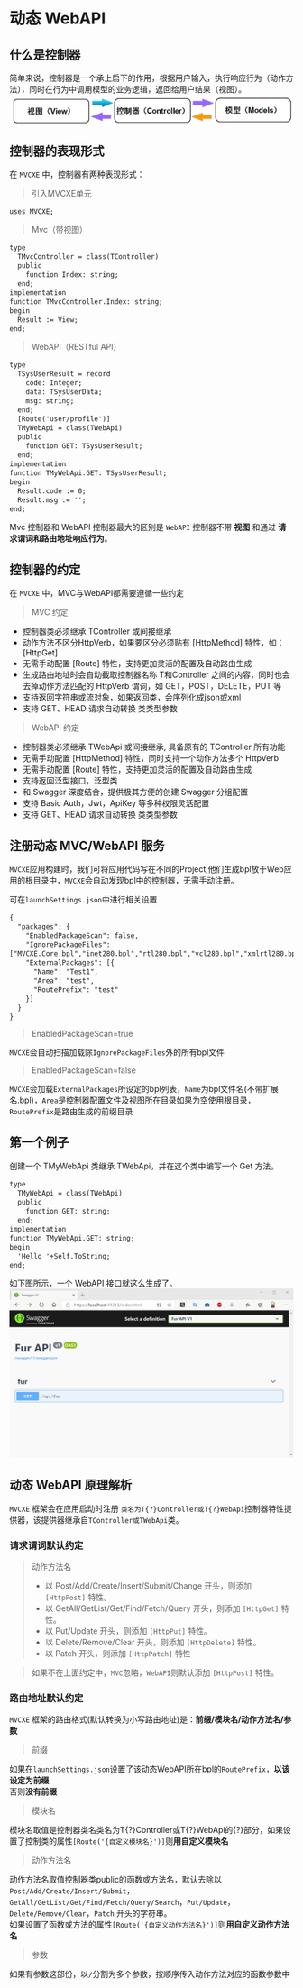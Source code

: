 # 动态 WebAPI

## 什么是控制器
简单来说，控制器是一个承上启下的作用，根据用户输入，执行响应行为（动作方法），同时在行为中调用模型的业务逻辑，返回给用户结果（视图）。
![什么是控制器](../images/kzq.png)

## 控制器的表现形式
在 `MVCXE` 中，控制器有两种表现形式：
> 引入MVCXE单元

	uses MVCXE;

> Mvc（带视图）

	type
	  TMvcController = class(TController)
	  public
		function Index: string;
	  end;
	implementation
	function TMvcController.Index: string;
	begin
	  Result := View;
	end;

> WebAPI（RESTful API）

	type
	  TSysUserResult = record
		code: Integer;
		data: TSysUserData;
		msg: string;
	  end;
	  [Route('user/profile')]
	  TMyWebApi = class(TWebApi)
	  public
		function GET: TSysUserResult;
	  end;
	implementation
	function TMyWebApi.GET: TSysUserResult;
	begin
	  Result.code := 0;
	  Result.msg := '';
	end;

Mvc 控制器和 WebAPI 控制器最大的区别是 `WebAPI` 控制器不带 **视图** 和通过 **请求谓词和路由地址响应行为**。

## 控制器的约定
在 `MVCXE` 中，MVC与WebAPI都需要遵循一些约定

>MVC 约定

- 控制器类必须继承 TController 或间接继承
- 动作方法不区分HttpVerb，如果要区分必须贴有 [HttpMethod] 特性，如：[HttpGet]
- 无需手动配置 [Route] 特性，支持更加灵活的配置及自动路由生成
- 生成路由地址时会自动截取控制器名称 T和Controller 之间的内容，同时也会去掉动作方法匹配的 HttpVerb 谓词，如 GET，POST，DELETE，PUT 等
- 支持返回字符串或流对象，如果返回类，会序列化成json或xml
- 支持 GET、HEAD 请求自动转换 类类型参数

> WebAPI 约定

- 控制器类必须继承 TWebApi 或间接继承, 具备原有的 TController 所有功能
- 无需手动配置 [HttpMethod] 特性，同时支持一个动作方法多个 HttpVerb
- 无需手动配置 [Route] 特性，支持更加灵活的配置及自动路由生成
- 支持返回泛型接口，泛型类
- 和 Swagger 深度结合，提供极其方便的创建 Swagger 分组配置
- 支持 Basic Auth，Jwt，ApiKey 等多种权限灵活配置
- 支持 GET、HEAD 请求自动转换 类类型参数

## 注册动态 MVC/WebAPI 服务
`MVCXE`应用构建时，我们可将应用代码写在不同的Project,他们生成bpl放于Web应用的根目录中，`MVCXE`会自动发现bpl中的控制器，无需手动注册。

可在`launchSettings.json`中进行相关设置

	{
	  "packages": {
		"EnabledPackageScan": false,
		"IgnorePackageFiles": ["MVCXE.Core.bpl","inet280.bpl","rtl280.bpl","vcl280.bpl","xmlrtl280.bpl","IndyCore280.bpl","IndyProtocols280.bpl","IndySystem280.bpl","dbrtl280.bpl"],
		"ExternalPackages": [{
		  "Name": "Test1",
		  "Area": "test",
		  "RoutePrefix": "test"
		}]
	  }
	}

> EnabledPackageScan=true

`MVCXE`会自动扫描加载除`IgnorePackageFiles`外的所有bpl文件

> EnabledPackageScan=false

`MVCXE`会加载`ExternalPackages`所设定的bpl列表，`Name`为bpl文件名(不带扩展名.bpl)，`Area`是控制器配置文件及视图所在目录如果为空使用根目录，`RoutePrefix`是路由生成的前缀目录

## 第一个例子
创建一个 TMyWebApi 类继承 TWebApi，并在这个类中编写一个 Get 方法。

	type
	  TMyWebApi = class(TWebApi)
	  public
		function GET: string;
	  end;
	implementation
	function TMyWebApi.GET: string;
	begin
	  'Hello '+Self.ToString;
	end;

如下图所示，一个 WebAPI 接口就这么生成了。
![第一个例子](../images/dyglz.gif)

## 动态 WebAPI 原理解析
`MVCXE` 框架会在应用启动时注册 `类名为T{?}Controller或T{?}WebApi`控制器特性提供器，该提供器继承自`TController或TWebApi`类。

### 请求谓词默认约定
> 动作方法名
> - 以 Post/Add/Create/Insert/Submit/Change 开头，则添加 `[HttpPost]` 特性。
> - 以 GetAll/GetList/Get/Find/Fetch/Query 开头，则添加 `[HttpGet]` 特性。
> - 以 Put/Update 开头，则添加 `[HttpPut]` 特性。
> - 以 Delete/Remove/Clear 开头，则添加 `[HttpDelete]` 特性。
> - 以 Patch 开头，则添加 `[HttpPatch]` 特性

> 如果不在上面约定中，`MVC`忽略，`WebAPI`则默认添加 `[HttpPost]` 特性。

### 路由地址默认约定
`MVCXE` 框架的路由格式(默认转换为小写路由地址)是：**前缀/模块名/动作方法名/参数**

> 前缀

如果在`launchSettings.json`设置了该动态WebAPI所在bpl的`RoutePrefix`，**以该设定为前缀**<br/>
否则**没有前缀**

> 模块名

模块名取值是控制器类名类名为T{?}Controller或T{?}WebApi的{?}部分，如果设置了控制类的属性`[Route('{自定义模块名}')]`则**用自定义模块名**

> 动作方法名

动作方法名取值控制器类public的函数或方法名，默认去除以 `Post/Add/Create/Insert/Submit`，`GetAll/GetList/Get/Find/Fetch/Query/Search`，`Put/Update`，`Delete/Remove/Clear`，`Patch` 开头的字符串。<br/>
如果设置了函数或方法的属性`[Route('{自定义动作方法名}')]`则**用自定义动作方法名**

> 参数

如果有参数这部份，以`/`分割为多个参数，按顺序传入动作方法对应的函数参数中
